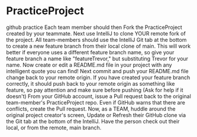 # PracticeProject
github practice
Each team member should then Fork the PracticeProject created by your teammate.
Next use IntelliJ to clone YOUR remote fork of the project.
All team-members should use the IntelliJ Git tab at the bottom to create a new feature branch from their local clone of main.
    This will work better if everyone uses a different feature branch name, so give your feature branch a name like "featureTrevor," but substituting Trevor for your name.
Now create or edit a README.md file in your project with any intelligent quote you can find!
Next commit and push your README.md file change back to your remote origin.
    If you have created your feature branch correctly, it should push back to your remote origin as something like feature<YOURNAME>, so pay attention and make sure before pushing (Ask for help if it doesn't)
From your GitHub account, issue a Pull request back to the original team-member's PracticeProject repo.
    Even if GitHub warns that there are conflicts, create the Pull request.
Now, as a TEAM, huddle around the original project creator's screen, Update or Refresh their GitHub clone via the Git tab at the bottom of the IntelliJ. Have the person check out their local, or from the remote, main branch.
